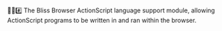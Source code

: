 🌳️🌐️#️⃣️ The Bliss Browser ActionScript language support module, allowing ActionScript programs to be written in and ran within the browser.
